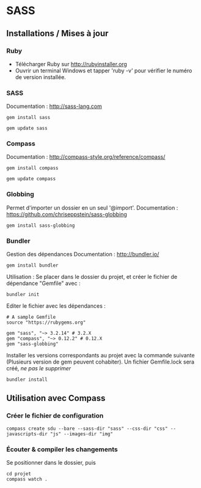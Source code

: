 # SASS

## Installations / Mises à jour

### Ruby

* Télécharger Ruby sur http://rubyinstaller.org
* Ouvrir un terminal Windows et tapper 'ruby -v' pour vérifier le numéro de version installée.

### SASS
Documentation : http://sass-lang.com

```
gem install sass
```

```
gem update sass
```


### Compass
Documentation : http://compass-style.org/reference/compass/

```
gem install compass
```

```
gem update compass
```


### Globbing
Permet d'importer un dossier en un seul '@import'.
Documentation : https://github.com/chriseppstein/sass-globbing

```
gem install sass-globbing
```


### Bundler
Gestion des dépendances
Documentation : http://bundler.io/

```
gem install bundler
```

Utilisation : Se placer dans le dossier du projet, et créer le fichier de dépendance "Gemfile" avec :

```
bundler init
```

Editer le fichier avec les dépendances :

```gem
# A sample Gemfile
source "https://rubygems.org"

gem "sass", "~> 3.2.14" # 3.2.X
gem "compass", "~> 0.12.2" # 0.12.X
gem "sass-globbing"
```

Installer les versions correspondants au projet avec la commande suivante (Plusieurs version de gem peuvent cohabiter).
Un fichier Gemfile.lock sera créé, *ne pas le supprimer*

```
bundler install
```




## Utilisation avec Compass

### Créer le fichier de configuration

```
compass create sdu --bare --sass-dir "sass" --css-dir "css" --javascripts-dir "js" --images-dir "img"
```

### Écouter & compiler les changements

Se positionner dans le dossier, puis

```
cd projet
compass watch .
```

